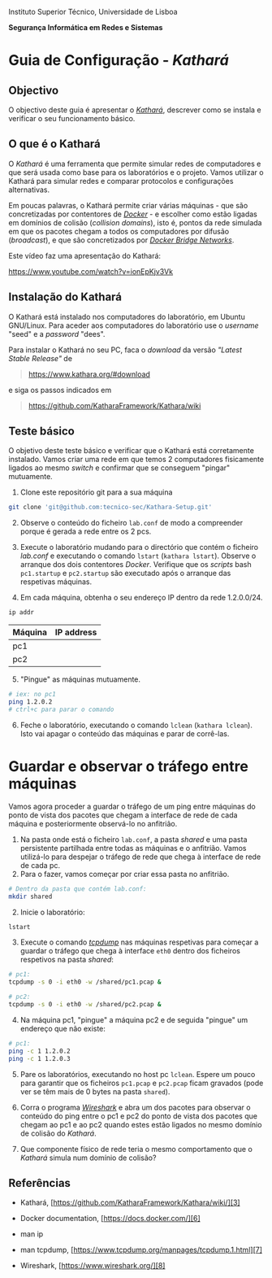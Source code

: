 Instituto Superior Técnico, Universidade de Lisboa

**Segurança Informática em Redes e Sistemas**

# Guia de Configuração - *Kathará*

## Objectivo

O objectivo deste guia é apresentar o *[Kathará](https://www.kathara.org/)*, descrever como se instala e verificar o seu funcionamento básico.

## O que é o Kathará

O *Kathará* é uma ferramenta que permite simular redes de computadores e que será usada como base para os laboratórios e o projeto.
Vamos utilizar o Kathará para simular redes e comparar protocolos e configurações alternativas.

Em poucas palavras, o Kathará permite criar várias máquinas - que são concretizadas por contentores  de *[Docker](https://docs.docker.com/)* - e escolher como estão ligadas em domínios de colisão (*collision domains*), isto é, pontos da rede simulada em que os pacotes chegam a todos os computadores por difusão (*broadcast*), e que são concretizados por *[Docker Bridge Networks](https://docs.docker.com/network/bridge/)*.

Este vídeo faz uma apresentação do Kathará:

<https://www.youtube.com/watch?v=ionEpKjv3Vk>

## Instalação do Kathará

O Kathará está instalado nos computadores do laboratório, em Ubuntu GNU/Linux.
Para aceder aos computadores do laboratório use o *username* "seed" e a *password* "dees".

Para instalar o Kathará no seu PC, faca o *download* da versão *"Latest Stable Release"* de

> <https://www.kathara.org/#download>

e siga os passos indicados em

> https://github.com/KatharaFramework/Kathara/wiki

## Teste básico

O objetivo deste teste básico e verificar que o Kathará está corretamente instalado.
Vamos criar uma rede em que temos 2 computadores fisicamente ligados ao mesmo *switch* e confirmar que se conseguem "pingar" mutuamente.

1. Clone este repositório git para a sua máquina

```bash
git clone 'git@github.com:tecnico-sec/Kathara-Setup.git'
````

2.  Observe o conteúdo do ficheiro `lab.conf` de modo a compreender porque é gerada a rede entre os 2 pcs.

3.  Execute o laboratório mudando para o directório que contém o ficheiro *lab.conf* e executando o comando `lstart` (`kathara lstart`). 
Observe o arranque dos dois contentores *Docker*.
Verifique que os *scripts* bash `pc1.startup` e `pc2.startup` são executado após o arranque das respetivas máquinas.

4.  Em cada máquina, obtenha o seu endereço IP dentro da rede 1.2.0.0/24.

```bash
ip addr
```

| Máquina  | IP address    |
| -------- | ------------- |
| pc1      |               |
| pc2      |               |


5. "Pingue" as máquinas mutuamente.

```bash
# iex: no pc1
ping 1.2.0.2
# ctrl+c para parar o comando 
```

6. Feche o laboratório, executando o comando `lclean` (`kathara lclean`).
Isto vai apagar o conteúdo das máquinas e parar de corrê-las.

# Guardar e observar o tráfego entre máquinas

Vamos agora proceder a guardar o tráfego de um ping entre máquinas do ponto de vista dos pacotes que chegam a interface de rede de cada máquina e posteriormente observá-lo no anfitrião.

1. Na pasta onde está o ficheiro `lab.conf`, a pasta *shared* e uma pasta persistente partilhada entre todas as máquinas e o anfitrião. Vamos utilizá-lo para despejar o tráfego de rede que chega à interface de rede de cada pc. 
2. Para o fazer, vamos começar por criar essa pasta no anfitrião.

```bash
# Dentro da pasta que contém lab.conf: 
mkdir shared
```

2. Inicie o laboratório:
```bash
lstart
```

3. Execute o comando [*tcpdump*][7] nas máquinas respetivas para começar a guardar o tráfego que chega à interface `eth0` dentro dos ficheiros respetivos na pasta *shared*:
```bash
# pc1:
tcpdump -s 0 -i eth0 -w /shared/pc1.pcap &

# pc2:
tcpdump -s 0 -i eth0 -w /shared/pc2.pcap &

```

4. Na máquina pc1, "pingue" a máquina pc2 e de seguida "pingue" um endereço que não existe:
```bash
# pc1:
ping -c 1 1.2.0.2
ping -c 1 1.2.0.3
```

5. Pare os laboratórios, executando no host pc `lclean`. Espere um pouco para garantir que os ficheiros `pc1.pcap` e `pc2.pcap` ficam gravados (pode ver se têm mais de 0 bytes na pasta `shared`).

6. Corra o programa [*Wireshark*][8] e abra um dos pacotes para observar o conteúdo do ping entre o pc1 e pc2 do ponto de vista dos pacotes que chegam ao pc1 e ao pc2 quando estes estão ligados no mesmo domínio de colisão do *Kathará*. 

7. Que componente físico de rede teria o mesmo comportamento que o *Kathará* simula num domínio de colisão?


## Referências

-   Kathará, [https://github.com/KatharaFramework/Kathara/wiki/][3]

-   Docker documentation, [https://docs.docker.com/][6]

-   man ip

-   man tcpdump, [https://www.tcpdump.org/manpages/tcpdump.1.html][7]

-  Wireshark, [https://www.wireshark.org/][8]

  [3]: https://github.com/KatharaFramework/Kathara/wiki
  [6]: https://docs.docker.com/
  [7]: https://www.tcpdump.org/manpages/tcpdump.1.html
  [8]: https://www.wireshark.org/
